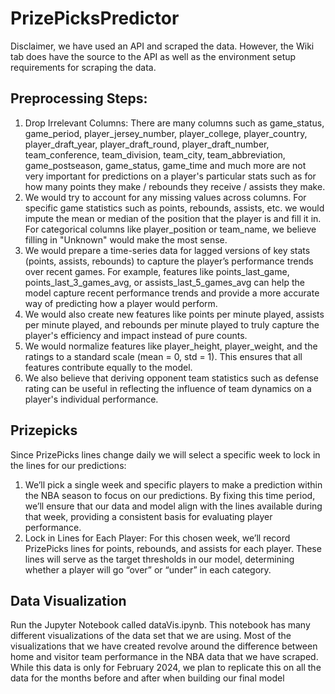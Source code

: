 # PrizePicksPredictor

Disclaimer, we have used an API and scraped the data. However, the Wiki tab does have the source to the API as well as the environment setup requirements for scraping the data.

## Preprocessing Steps:

1. Drop Irrelevant Columns: There are many columns such as game_status, game_period, player_jersey_number, player_college, player_country, player_draft_year, player_draft_round, player_draft_number, team_conference, team_division, team_city, team_abbreviation, game_postseason, game_status, game_time and much more are not very important for predictions on a player's particular stats such as for how many points they make / rebounds they receive / assists they make.
2. We would try to account for any missing values across columns. For specific game statistics such as points, rebounds, assists, etc. we would impute the mean or median of the position that the player is and fill it in. For categorical columns like player_position or team_name, we believe filling in "Unknown" would make the most sense.
3. We would prepare a time-series data for lagged versions of key stats (points, assists, rebounds) to capture the player’s performance trends over recent games. For example, features like points_last_game, points_last_3_games_avg, or assists_last_5_games_avg can help the model capture recent performance trends and provide a more accurate way of predicting how a player would perform.
4. We would also create new features like points per minute played, assists per minute played, and rebounds per minute played to truly capture the player's efficiency and impact instead of pure counts.
5. We would normalize features like player_height, player_weight, and the ratings to a standard scale (mean = 0, std = 1). This ensures that all features contribute equally to the model.
6. We also believe that deriving opponent team statistics such as defense rating can be useful in reflecting the influence of team dynamics on a player's individual performance.

## Prizepicks
Since PrizePicks lines change daily we will select a specific week to lock in the lines for our predictions:

1. We’ll pick a single week and specific players to make a prediction within the NBA season to focus on our predictions. By fixing this time period, we’ll ensure that our data and model align with the lines available during that week, providing a consistent basis for evaluating player performance.
3. Lock in Lines for Each Player: For this chosen week, we’ll record PrizePicks lines for points, rebounds, and assists for each player. These lines will serve as the target thresholds in our model, determining whether a player will go “over” or “under” in each category.

## Data Visualization
Run the Jupyter Notebook called dataVis.ipynb. This notebook has many different visualizations of the data set that we are using. Most of the visualizations that we have created revolve around the difference between home and visitor team performance in the NBA data that we have scraped. While this data is only for February 2024, we plan to replicate this on all the data for the months before and after when building our final model

